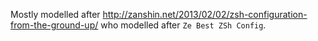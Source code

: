 Mostly modelled after
  http://zanshin.net/2013/02/02/zsh-configuration-from-the-ground-up/
who modelled after `Ze Best ZSh Config`.

